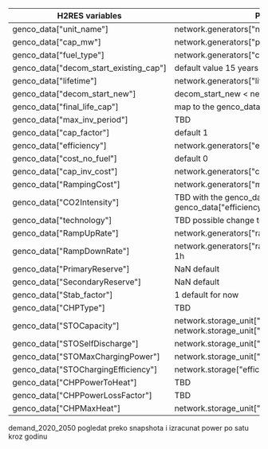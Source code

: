 | **H2RES variables**            | **PyPSA alternatives**       |
|-----------------------------|-----------------------------------------------|
| genco_data["unit_name"]                   | network.generators["name"]      |
| genco_data["cap_mw"]| network.generators["p_nom"]|
|genco_data["fuel_type"]|network.generators["carrier"]|
|genco_data["decom_start_existing_cap"]| default value 15 years (map together with life time) |
|genco_data["lifetime"]|network.generators["lifetime"]|
|genco_data["decom_start_new"]| decom_start_new < network.generators["lifetime"] |
|genco_data["final_life_cap"]|map to the genco_data["fuel_type"]|
|genco_data["max_inv_period"]|TBD|
|genco_data["cap_factor"]|default 1|
|genco_data["efficiency"]|network.generators["efficiency"]||
|genco_data["cost_no_fuel"]|default 0|
|genco_data["cap_inv_cost"]|network.generators["capital_cost"]|
|genco_data["RampingCost"]|network.generators["mu_ramp_limit_up/mu_ramp_limit_down"]|
|genco_data["CO2Intensity"]|TBD with the genco_data["fuel_type"] & genco_data["efficiency"]|
|genco_data["technology"]|TBD possible change to the object structure of generator|
|genco_data["RampUpRate"]|network.generators["ramp_limit_up"] while snapshot time = 1h|
|genco_data["RampDownRate"]|network.generators["ramp_limit_down"] while snapshot time = 1h|
|genco_data["PrimaryReserve"]|NaN default|
|genco_data["SecondaryReserve"]|NaN default|
|genco_data["Stab_factor"]|1 default for now|
|genco_data["CHPType"]|TBD|
|genco_data["STOCapacity"]|network.storage_unit["p_nom"] * network.storage_unit["max_hours"]|
|genco_data["STOSelfDischarge"]|network.storage_unit["inflow"]|
|genco_data["STOMaxChargingPower"]|network.storage_unit["p_store"]|
|genco_data["STOChargingEfficiency"]|network.storage["efficiency_store"]|
|genco_data["CHPPowerToHeat"]|TBD|
|genco_data["CHPPowerLossFactor"]|TBD|
|genco_data["CHPMaxHeat"]|network.storage_unit["p_nom"]|


demand_2020_2050 pogledat preko snapshota i izracunat power po satu kroz godinu